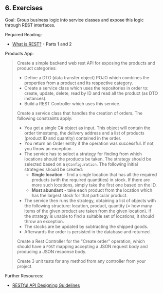 ## 6. Exercises

Goal: Group business logic into service classes and expose this logic through REST interfaces.

Required Reading:

 - [What is REST?](https://medium.com/extend/what-is-rest-a-simple-explanation-for-beginners-part-1-introduction-b4a072f8740f) - Parts 1 and 2
 

Products App:
 > Create a simple backend web rest API for exposing the products and product categories: 
 >
 > - Define a DTO (data transfer object) POJO which combines the properties from a product and its respective category. 
 > - Create a service class which uses the repositories in order to: create, update, delete, read by ID and read all the product (as DTO instances).
 > - Build a REST Controller which uses this service.
 >
 > Create a service class that handles the creation of orders. The following constraints apply:
 >
 > - You get a single C# object as input. This object will contain the order timestamp, the delivery address and a list of products (product ID and quantity) contained in the order.
 > - You return an Order entity if the operation was successful. If not, you throw an exception.
 > - The service has to select a strategy for finding from which locations should the products be taken. The strategy should be selected based on a `@Configuration`. The following initial strategies should be created: 
 >   - **Single location** - find a single location that has all the required products (with the required quantities) in stock. If there are more such locations, simply take the first one based on the ID.
 >   - **Most abundant** - take each product from the location which has the largest stock for that particular product.
 > - The service then runs the strategy, obtaining a list of objects with the following structure: location, product, quantity (= how many items of the given product are taken from the given location). If the strategy is unable to find a suitable set of locations, it should throw an exception.
 > - The stocks are be updated by subtracting the shipped goods. 
 > - Afterwards the order is persisted in the database and returned.
 > 
 > Create a Rest Controller for the "Create order" operation, which should have a `POST` mapping accepting a JSON request body and producing a JSON response body.
 >
 > Create 3 unit tests for any method from any controller from your project.
 
Further Resources:

 - [RESTful API Designing Guidelines](https://hackernoon.com/restful-api-designing-guidelines-the-best-practices-60e1d954e7c9)
 
